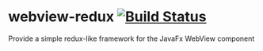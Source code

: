 # webview-redux [![Build Status](https://travis-ci.org/sgdan/webview-redux.svg?branch=master)](https://travis-ci.org/sgdan/webview-redux)
Provide a simple redux-like framework for the JavaFx WebView component
